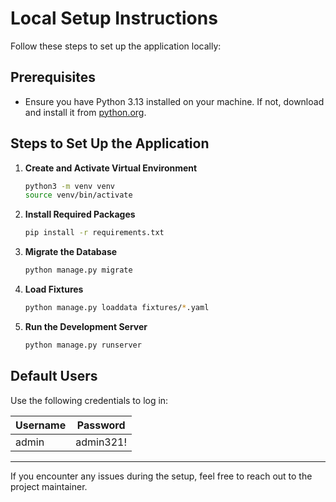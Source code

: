 # Local Setup Instructions

Follow these steps to set up the application locally:

## Prerequisites

- Ensure you have Python 3.13 installed on your machine. If not, download and install it from [python.org](https://www.python.org/).

## Steps to Set Up the Application

1. **Create and Activate Virtual Environment**

   ```bash
   python3 -m venv venv
   source venv/bin/activate
   ```

2. **Install Required Packages**

   ```bash
   pip install -r requirements.txt
   ```

3. **Migrate the Database**

   ```bash
   python manage.py migrate
   ```

4. **Load Fixtures**

   ```bash
   python manage.py loaddata fixtures/*.yaml
   ```

5. **Run the Development Server**
   ```bash
   python manage.py runserver
   ```

## Default Users

Use the following credentials to log in:

| Username | Password  |
| -------- | --------- |
| admin    | admin321! |

---

If you encounter any issues during the setup, feel free to reach out to the project maintainer.
